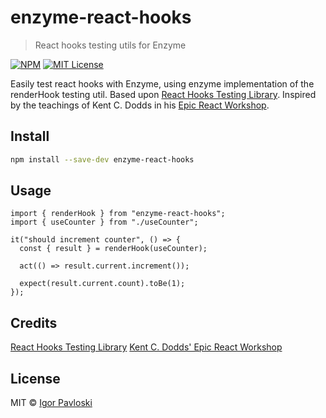 # enzyme-react-hooks

> React hooks testing utils for Enzyme

[![NPM](https://img.shields.io/npm/v/enzyme-react-hooks.svg)](https://www.npmjs.com/package/enzyme-react-hooks) [![MIT License](https://img.shields.io/npm/l/enzyme-react-hooks.svg?style=flat-square)](https://github.com/pavloskii/enzyme-react-hooks/blob/main/LICENSE)

Easily test react hooks with Enzyme, using enzyme implementation of the renderHook testing util. Based upon [React Hooks Testing Library](https://github.com/testing-library/react-hooks-testing-library). Inspired by the teachings of Kent C. Dodds in his [Epic React Workshop](https://epicreact.dev/). 

## Install

```bash
npm install --save-dev enzyme-react-hooks
```

## Usage

```tsx
import { renderHook } from "enzyme-react-hooks";
import { useCounter } from "./useCounter";

it("should increment counter", () => {
  const { result } = renderHook(useCounter);

  act(() => result.current.increment());

  expect(result.current.count).toBe(1);
});
```

## Credits
[React Hooks Testing Library](https://github.com/testing-library/react-hooks-testing-library)
[Kent C. Dodds' Epic React Workshop](https://epicreact.dev/)

## License

MIT © [Igor Pavloski](https://github.com/pavloskii)
